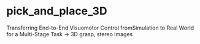 # pick_and_place_3D
Transferring End-to-End Visuomotor Control fromSimulation to Real World for a Multi-Stage Task -> 3D grasp, stereo images
